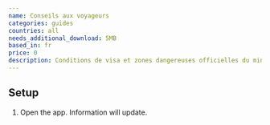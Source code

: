 ```yaml
---
name: Conseils aux voyageurs
categories: guides
countries: all
needs_additional_download: 5MB
based_in: fr
price: 0
description: Conditions de visa et zones dangereuses officielles du ministère des affaires étrangères.
---
```


## Setup

1. Open the app. Information will update.
